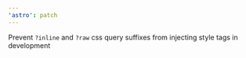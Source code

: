 ```yaml
---
'astro': patch
---
```


Prevent `?inline` and `?raw` css query suffixes from injecting style tags in development

